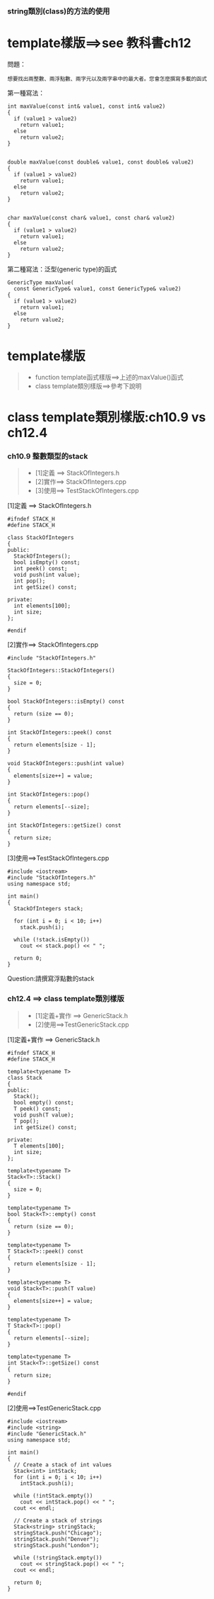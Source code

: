 ### string類別(class)的方法的使用

# template樣版==>see 教科書ch12

問題：
```
想要找出兩整數、兩浮點數、兩字元以及兩字串中的最大者。您會怎麼撰寫多載的函式
```

第一種寫法：
```
int maxValue(const int& value1, const int& value2)
{
  if (value1 > value2)
    return value1;
  else
    return value2;
}


double maxValue(const double& value1, const double& value2)
{
  if (value1 > value2)
    return value1;
  else
    return value2;
}


char maxValue(const char& value1, const char& value2)
{
  if (value1 > value2)
    return value1;
  else
    return value2;
}

```


第二種寫法：泛型(generic type)的函式
```
GenericType maxValue(
  const GenericType& value1, const GenericType& value2)
{
  if (value1 > value2)
    return value1;
  else
    return value2;
}
```

# template樣版

>* function template函式樣版==>上述的maxValue()函式
>* class template類別樣版==>參考下說明

# class template類別樣版:ch10.9 vs ch12.4

### ch10.9 整數類型的stack

>* [1]定義 ==> StackOfIntegers.h
>* [2]實作==> StackOfIntegers.cpp
>* [3]使用==> TestStackOfIntegers.cpp

[1]定義 ==> StackOfIntegers.h
```
#ifndef STACK_H
#define STACK_H

class StackOfIntegers
{
public:
  StackOfIntegers();
  bool isEmpty() const;
  int peek() const;
  void push(int value);
  int pop();
  int getSize() const;

private:
  int elements[100];
  int size;
};

#endif
```

[2]實作==> StackOfIntegers.cpp
```
#include "StackOfIntegers.h"

StackOfIntegers::StackOfIntegers()
{
  size = 0;
}

bool StackOfIntegers::isEmpty() const
{
  return (size == 0);
}

int StackOfIntegers::peek() const
{
  return elements[size - 1];
}

void StackOfIntegers::push(int value)
{
  elements[size++] = value;
}

int StackOfIntegers::pop()
{
  return elements[--size];
}

int StackOfIntegers::getSize() const
{
  return size;
}
```

[3]使用==>TestStackOfIntegers.cpp
```
#include <iostream>
#include "StackOfIntegers.h"
using namespace std;

int main()
{
  StackOfIntegers stack;

  for (int i = 0; i < 10; i++)
    stack.push(i);

  while (!stack.isEmpty())
    cout << stack.pop() << " ";

  return 0;
}
```

Question:請撰寫浮點數的stack

### ch12.4 ==> class template類別樣版

>* [1]定義+實作 ==> GenericStack.h
>* [2]使用==>TestGenericStack.cpp


[1]定義+實作 ==> GenericStack.h
```
#ifndef STACK_H
#define STACK_H

template<typename T>
class Stack
{
public:
  Stack();
  bool empty() const;
  T peek() const;
  void push(T value);
  T pop();
  int getSize() const;

private:
  T elements[100];
  int size;
};

template<typename T>
Stack<T>::Stack()
{
  size = 0;
}

template<typename T>
bool Stack<T>::empty() const
{
  return (size == 0);
}

template<typename T>
T Stack<T>::peek() const
{
  return elements[size - 1];
}

template<typename T>
void Stack<T>::push(T value)
{
  elements[size++] = value;
}

template<typename T>
T Stack<T>::pop()
{
  return elements[--size];
}

template<typename T>
int Stack<T>::getSize() const
{
  return size;
}

#endif
```
[2]使用==>TestGenericStack.cpp

```
#include <iostream>
#include <string>
#include "GenericStack.h"
using namespace std;

int main()
{
  // Create a stack of int values
  Stack<int> intStack;
  for (int i = 0; i < 10; i++)
    intStack.push(i);

  while (!intStack.empty())
    cout << intStack.pop() << " ";
  cout << endl;

  // Create a stack of strings
  Stack<string> stringStack;
  stringStack.push("Chicago");
  stringStack.push("Denver");
  stringStack.push("London");

  while (!stringStack.empty())
    cout << stringStack.pop() << " ";
  cout << endl;

  return 0;
}
```
